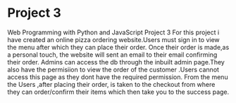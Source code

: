 # Project 3

Web Programming with Python and JavaScript
Project 3
For this project  i have created an online pizza ordering website.Users must sign in to view the menu after which they can place their order. Once their order is made,as a personal touch, the website will sent an email to their email confirming their order.
Admins can access the db through the inbuilt admin page.They also have the permisiion to view the order of the customer .Users cannot access this page as they dont have the required permission.
From the menu the Users ,after placing their order, is taken to the checkout from where they can order/confirm their items which then take you to the success page. 